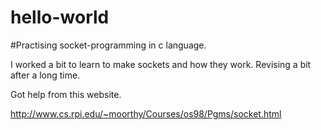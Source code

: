 # hello-world
#Practising socket-programming in c language. 

I worked a bit to learn to make sockets and how they work. Revising a bit after a long time. 

Got help from this website.

http://www.cs.rpi.edu/~moorthy/Courses/os98/Pgms/socket.html
